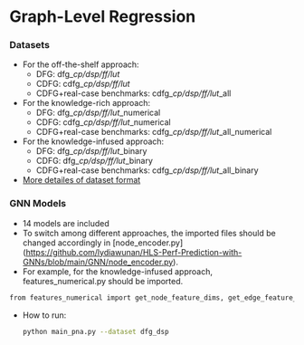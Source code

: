 # Graph-Level Regression

### Datasets
* For the off-the-shelf approach:
  * DFG: dfg_*cp/dsp/ff/lut*
  * CDFG: cdfg_*cp/dsp/ff/lut*
  * CDFG+real-case benchmarks: cdfg_*cp/dsp/ff/lut*_all
* For the knowledge-rich approach:
  * DFG: dfg_*cp/dsp/ff/lut*_numerical
  * CDFG: cdfg_*cp/dsp/ff/lut*_numerical
  * CDFG+real-case benchmarks: cdfg_*cp/dsp/ff/lut*_all_numerical
* For the knowledge-infused approach:
  * DFG: dfg_*cp/dsp/ff/lut*_binary
  * CDFG: dfg_*cp/dsp/ff/lut*_binary
  * CDFG+real-case benchmarks: cdfg_*cp/dsp/ff/lut*_all_binary
* [More detailes of dataset format](https://github.com/lydiawunan/HLS-Perf-Prediction-with-GNNs/tree/main/GNN/dataset)

### GNN Models
* 14 models are included
* To switch among different approaches, the imported files should be changed accordingly in [node_encoder.py]
(https://github.com/lydiawunan/HLS-Perf-Prediction-with-GNNs/blob/main/GNN/node_encoder.py).
 * For example, for the knowledge-infused approach, features_numerical.py should be imported.
  ```sh
  from features_numerical import get_node_feature_dims, get_edge_feature_dims 
  ```
* How to run:
  ```sh 
  python main_pna.py --dataset dfg_dsp
  ```
